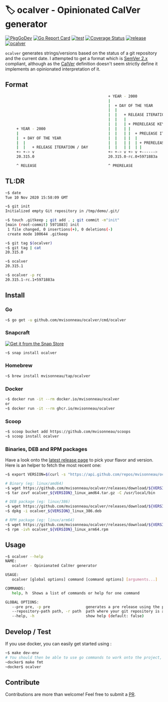 # 🏷 ocalver - Opinionated CalVer generator

[![PkgGoDev](https://pkg.go.dev/badge/github.com/mvisonneau/ocalver)](https://pkg.go.dev/mod/github.com/mvisonneau/ocalver)
[![Go Report Card](https://goreportcard.com/badge/github.com/mvisonneau/ocalver)](https://goreportcard.com/report/github.com/mvisonneau/ocalver)
[![test](https://github.com/mvisonneau/ocalver/actions/workflows/test.yml/badge.svg)](https://github.com/mvisonneau/ocalver/actions/workflows/test.yml)
[![Coverage Status](https://coveralls.io/repos/github/mvisonneau/ocalver/badge.svg?branch=main)](https://coveralls.io/github/mvisonneau/ocalver?branch=main)
[![release](https://github.com/mvisonneau/ocalver/actions/workflows/release.yml/badge.svg)](https://github.com/mvisonneau/ocalver/actions/workflows/release.yml)
[![ocalver](https://snapcraft.io/ocalver/badge.svg)](https://snapcraft.io/ocalver)

`ocalver` generates strings/versions based on the status of a git repository and the current date. I attempted to get a format which is [SemVer 2.x](https://semver.org/) compliant, although as the [CalVer](https://calver.org/) definition doesn't seem strictly define it implements an opinionated interpretation of it.

## Format

```bash
                                              + YEAR - 2000
                                              |
                                              |  + DAY OF THE YEAR
                                              |  |
                                              |  |   + RELEASE ITERATION / DAY
                                              |  |   |
                                              |  |   | + PRERELEASE KEY (CONFIGURABLE)
     + YEAR - 2000                            |  |   | |
     |                                        |  |   | |  + PRELEASE ITERATION / DAY
     |  + DAY OF THE YEAR                     |  |   | |  |
     |  |                                     |  |   | |  | + PRERELEASE COMMIT HASH
     |  |   + RELEASE ITERATION / DAY         |  |   | |  | |
     +> +-> v                                 +> +-> v +> v +------>
     20.315.0                                 20.315.0-rc.0+5971883a

     ^ RELEASE                                ^ PRERELASE
```

## TL:DR

```bash
~$ date
Tue 10 Nov 2020 15:58:09 GMT

~$ git init
Initialized empty Git repository in /tmp/demo/.git/

~$ touch .gitkeep ; git add . ; git commit -m"init"
[main (root-commit) 5971883] init
 1 file changed, 0 insertions(+), 0 deletions(-)
 create mode 100644 .gitkeep

~$ git tag $(ocalver)
~$ git tag | cat
20.315.0

~$ ocalver
20.315.1

~$ ocalver -p rc
20.315.1-rc.1+5971883a
```

## Install

### Go

```bash
~$ go get -u github.com/mvisonneau/ocalver/cmd/ocalver
```

### Snapcraft

[![Get it from the Snap Store](https://snapcraft.io/static/images/badges/en/snap-store-black.svg)](https://snapcraft.io/ocalver)

```bash
~$ snap install ocalver
```

### Homebrew

```bash
~$ brew install mvisonneau/tap/ocalver
```

### Docker

```bash
~$ docker run -it --rm docker.io/mvisonneau/ocalver
or
~$ docker run -it --rm ghcr.io/mvisonneau/ocalver
```

### Scoop

```bash
~$ scoop bucket add https://github.com/mvisonneau/scoops
~$ scoop install ocalver
```

### Binaries, DEB and RPM packages

Have a look onto the [latest release page](https://github.com/mvisonneau/ocalver/releases/latest) to pick your flavor and version. Here is an helper to fetch the most recent one:

```bash
~$ export VERSION=$(curl -s "https://api.github.com/repos/mvisonneau/ocalver/releases/latest" | grep '"tag_name":' | sed -E 's/.*"([^"]+)".*/\1/')
```

```bash
# Binary (eg: linux/amd64)
~$ wget https://github.com/mvisonneau/ocalver/releases/download/${VERSION}/ocalver_${VERSION}_linux_amd64.tar.gz
~$ tar zxvf ocalver_${VERSION}_linux_amd64.tar.gz -C /usr/local/bin

# DEB package (eg: linux/386)
~$ wget https://github.com/mvisonneau/ocalver/releases/download/${VERSION}/ocalver_${VERSION}_linux_386.deb
~$ dpkg -i ocalver_${VERSION}_linux_386.deb

# RPM package (eg: linux/arm64)
~$ wget https://github.com/mvisonneau/ocalver/releases/download/${VERSION}/ocalver_${VERSION}_linux_arm64.rpm
~$ rpm -ivh ocalver_${VERSION}_linux_arm64.rpm
```

## Usage

```bash
~$ ocalver --help
NAME:
   ocalver - Opinionated CalVer generator

USAGE:
   ocalver [global options] command [command options] [arguments...]

COMMANDS:
   help, h  Shows a list of commands or help for one command

GLOBAL OPTIONS:
   --pre pre, -p pre                generates a pre release using the provided value as a key
   --repository-path path, -r path  path where your git repository is available (default: ".")
   --help, -h                       show help (default: false)
```

## Develop / Test

If you use docker, you can easily get started using :

```bash
~$ make dev-env
# You should then be able to use go commands to work onto the project, eg:
~docker$ make fmt
~docker$ ocalver
```

## Contribute

Contributions are more than welcome! Feel free to submit a [PR](https://github.com/mvisonneau/ocalver/pulls).
